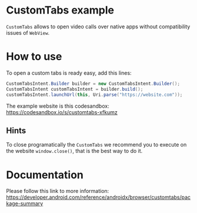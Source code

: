 # CustomTabs example

`CustomTabs` allows to open video calls over native apps without compatibility issues of `WebView`.

# How to use

To open a custom tabs is ready easy, add this lines:

```java
CustomTabsIntent.Builder builder = new CustomTabsIntent.Builder();
CustomTabsIntent customTabsIntent = builder.build();
customTabsIntent.launchUrl(this, Uri.parse("https://website.com"));
```

The example website is this codesandbox: https://codesandbox.io/s/customtabs-xfkumz

## Hints

To close programatically the `CustomTabs` we recommend you to execute on the website `window.close()`, that is the best way to do it.

# Documentation

Please follow this link to more information: https://developer.android.com/reference/androidx/browser/customtabs/package-summary
